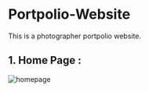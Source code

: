 # Portpolio-Website
This is a photographer portpolio website.

## 1. Home Page :
![homepage](https://raw.githubusercontent.com/divyakelaskar/Portpolio-Website/master/homepage.png)
